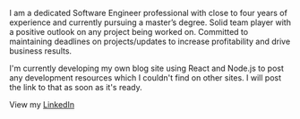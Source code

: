 I am a dedicated Software Engineer professional with close to four years of experience and currently pursuing a master’s degree. Solid team player with a positive outlook on any project being worked on. Committed to maintaining deadlines on projects/updates to increase profitability and drive business results.

I'm currently developing my own blog site using React and Node.js to post any development resources which I couldn't find on other sites. I will post the link to that as soon as it's ready.

View my [LinkedIn](https://www.linkedin.com/in/sandeep-kumar-basandrai-5021bb173)
